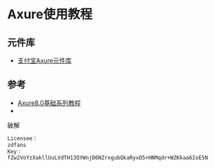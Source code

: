 # Axure使用教程







## 元件库

- [支付宝Axure元件库](http://library.ant.design/)



## 参考

- [Axure8.0基础系列教程](https://www.axure.com.cn/axure/course)
- 



破解

```xml
Licensee：
zdfans
Key：
fZw2VoYzXakllUuLVdTH13QYWnjD6NZrxgubQkaRyxD5+HNMqdr+WZKkaa6IoE5N
```

